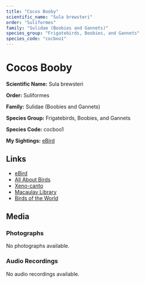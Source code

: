 ```yaml
---
title: "Cocos Booby"
scientific_name: "Sula brewsteri"
order: "Suliformes"
family: "Sulidae (Boobies and Gannets)"
species_group: "Frigatebirds, Boobies, and Gannets"
species_code: "cocboo1"
---
```


# Cocos Booby

**Scientific Name:** Sula brewsteri

**Order:** Suliformes

**Family:** Sulidae (Boobies and Gannets)

**Species Group:** Frigatebirds, Boobies, and Gannets

**Species Code:** cocboo1

**My Sightings:** [eBird](https://ebird.org/lifelist?r=world&time=life&spp=cocboo1)

## Links
* [eBird](https://ebird.org/species/cocboo1) 
* [All About Birds](https://www.allaboutbirds.org/guide/cocboo1) 
* [Xeno-canto](https://www.xeno-canto.org/species/sula-brewsteri) 
* [Macaulay Library](https://search.macaulaylibrary.org/catalog?taxonCode=cocboo1&sort=rating_rank_desc)
* [Birds of the World](https://birdsoftheworld.org/bow/species/cocboo1)

## Media
### Photographs
No photographs available.

### Audio Recordings
No audio recordings available.
